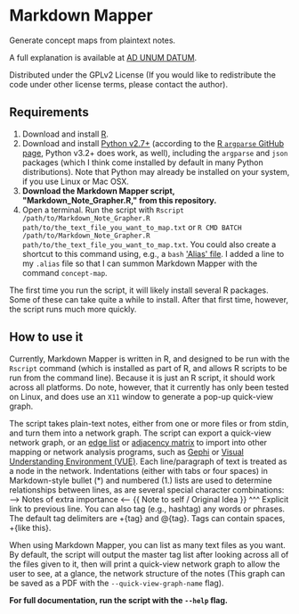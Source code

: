 # Markdown Mapper

Generate concept maps from plaintext notes.

A full explanation is available at [AD UNUM DATUM](http://adunumdatum.org/introducing-markdown-mapper.html "Ad Unum Datum: 'Introducing Markdown Mapper'").

Distributed under the GPLv2 License (If you would like to redistribute the code under other license terms, please contact the author).

## Requirements

1. Download and install [R](http://cran.cnr.berkeley.edu/ "R Download page").
1. Download and install [Python v2.7+](https://www.python.org/ "Python") (according to the [R `argparse` GitHub page](https://github.com/trevorld/argparse "GitHub: argparse for R"), Python v3.2+ does work, as well), including the `argparse` and `json` packages (which I think come installed by default in many Python distributions). Note that Python may already be installed on your system, if you use Linux or Mac OSX.
1. **Download the Markdown Mapper script, "Markdown_Note_Grapher.R," from this repository.**
1. Open a terminal. Run the script with `Rscript /path/to/Markdown_Note_Grapher.R path/to/the_text_file_you_want_to_map.txt` or `R CMD BATCH /path/to/Markdown_Note_Grapher.R path/to/the_text_file_you_want_to_map.txt`. You could also create a shortcut to this command using, e.g., a `bash` ['Alias' file](https://en.wikipedia.org/wiki/Alias_%28Unix_shell%29 "Bash Alias explanation"). I added a line to my `.alias` file so that I can summon Markdown Mapper with the command `concept-map`.

The first time you run the script, it will likely install several R packages. Some of these can take quite a while to install. After that first time, however, the script runs much more quickly.

## How to use it

Currently, Markdown Mapper is written in R, and designed to be run with the `Rscript` command (which is installed as part of R, and allows R scripts to be run from the command line). Because it is just an R script, it should work across all platforms. Do note, however, that it currently has only been tested on Linux, and does use an `X11` window to generate a pop-up quick-view graph.

The script takes plain-text notes, either from one or more files or from stdin, and turn them into a network graph. The script can export a quick-view network graph, or an [edge list](https://en.wikipedia.org/wiki/Adjacency_list) or [adjacency matrix](https://en.wikipedia.org/wiki/Adjacency_matrix) to import into other mapping or network analysis programs, such as [Gephi](https://gephi.github.io/ "Gephi") or [Visual Understanding Environment (VUE)](https://vue.tufts.edu/ "VUE"). Each line/paragraph of text is treated as a node in the network. Indentations (either with tabs or four spaces) in Markdown-style bullet (*) and numbered (1.) lists are used to determine relationships between lines, as are several special character combinations:
	--> Notes of extra importance <--
	{{ Note to self / Original Idea }}
	^^^ Explicit link to previous line.
	You can also tag (e.g., hashtag) any words or phrases. The default tag delimiters are +{tag} and @{tag}. Tags can contain spaces, +{like this}.

When using Markdown Mapper, you can list as many text files as you want. By default, the script will output the master tag list after looking across all of the files given to it, then will print a quick-view network graph to allow the user to see, at a glance, the network structure of the notes (This graph can be saved as a PDF with the `--quick-view-graph-name` flag).

**For full documentation, run the script with the `--help` flag.**

